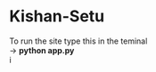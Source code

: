 <h1> Kishan-Setu </h1>
To run the site type this in the teminal  <br>
-> <b>python app.py </b><br>
i
